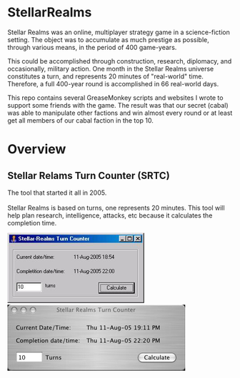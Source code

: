 # StellarRealms


Stellar Realms was an online, multiplayer strategy game in a science-fiction setting. The object was to accumulate as much prestige as possible, through various means, in the period of 400 game-years.

This could be accomplished through construction, research, diplomacy, and occasionally, military action. One month in the Stellar Realms universe constitutes a turn, and represents 20 minutes of "real-world" time. Therefore, a full 400-year round is accomplished in 66 real-world days.

This repo contains several GreaseMonkey scripts and websites I wrote to support some friends with the game. The result was that our secret (cabal) was able to manipulate other factions and win almost every round or at least get all members of our cabal faction in the top 10.

# Overview

## Stellar Relams Turn Counter (SRTC)
The tool that started it all in 2005.<br><br>
Stellar Realms is based on turns, one represents 20 minutes. This tool will help plan research, intelligence, attacks, etc because it calculates the completion time.

![SRTCPC](/images/SRTC/SRTC_PC.jpg)<br>
![SRTCMAc](images/SRTC/SRTC_Mac.jpg)
